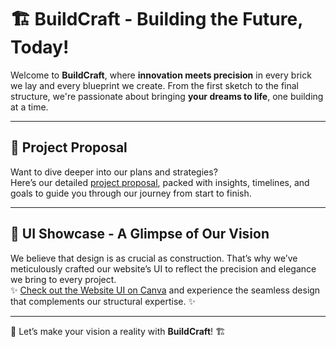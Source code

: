 # 🏗️ **BuildCraft** - Building the Future, Today! 

Welcome to **BuildCraft**, where **innovation meets precision** in every brick we lay and every blueprint we create. From the first sketch to the final structure, we're passionate about bringing **your dreams to life**, one building at a time.

---

## 📑 **Project Proposal**  
Want to dive deeper into our plans and strategies?  
Here’s our detailed [project proposal](https://drive.google.com/file/d/1dIU-HJqLVFE39PzwaUeol_HWjkMW-mZL/view?usp=sharing), packed with insights, timelines, and goals to guide you through our journey from start to finish.

---

## 🎨 **UI Showcase - A Glimpse of Our Vision**  
We believe that design is as crucial as construction. That’s why we’ve meticulously crafted our website’s UI to reflect the precision and elegance we bring to every project.  
✨ [Check out the Website UI on Canva](link-to-your-canva-design) and experience the seamless design that complements our structural expertise. ✨

---


🚀 Let’s make your vision a reality with **BuildCraft**! 🏗️
